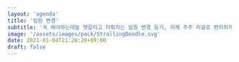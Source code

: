 ```yaml
---
layout: 'agenda'
title: '임원 변경'
subtitle: '꼭 해야하는데늘 헷갈리고 미뤄지는 임원 변경 등기, 이제 주주 리걸로 편리하게 하세요'
image: '/assets/images/pack/StrollingDoodle.svg'
date: 2021-01-04T21:28:20+09:00
draft: false
---
```



